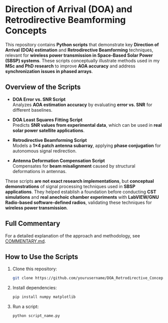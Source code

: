 # Direction of Arrival (DOA) and Retrodirective Beamforming Concepts

This repository contains **Python scripts** that demonstrate key **Direction of Arrival (DOA) estimation** and **Retrodirective Beamforming** techniques, relevant for **wireless power transmission in Space-Based Solar Power (SBSP) systems**. These scripts conceptually illustrate methods used in my **MSc and PhD research** to improve **AOA accuracy** and address **synchronization issues in phased arrays**.

## Overview of the Scripts

- **DOA Error vs. SNR Script**\
  Analyzes **AOA estimation accuracy** by evaluating **error vs. SNR** for different baselines.

- **DOA Least Squares Fitting Script**\
  Predicts **SNR values from experimental data**, which can be used in **real solar power satellite applications**.

- **Retrodirective Beamforming Script**\
  Models a **1×4 patch antenna subarray**, applying **phase conjugation** for autonomous signal redirection.

- **Antenna Deformation Compensation Script**\
  Compensates for **beam misalignment** caused by structural deformations in antennas.

These scripts **are not exact research implementations**, but **conceptual demonstrations** of signal processing techniques used in **SBSP applications**. They helped establish a foundation before conducting **CST simulations** and **real anechoic chamber experiments** with **LabVIEW/GNU Radio-based software-defined radios**, validating these techniques for **wireless power transmission**.

## Full Commentary

For a detailed explanation of the approach and methodology, see [COMMENTARY.md](COMMENTARY.md).

## How to Use the Scripts

1. Clone this repository:
   ```bash
   git clone https://github.com/yourusername/DOA_Retrodirective_Concepts.git
   ```
2. Install dependencies:
   ```bash
   pip install numpy matplotlib
   ```
3. Run a script:
   ```bash
   python script_name.py
   ```


